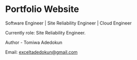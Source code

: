# Portfolio Website
Software Engineer | Site Reliability Engineer | Cloud Engineer

Currently role: Site Reliability Engineer.

Author - Tomiwa Adedokun

Email: exceltadedokun@gmail.com
